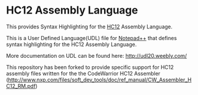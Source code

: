 HC12 Assembly Language
======================

This provides Syntax Highlighting for the [HC12](http://en.wikipedia.org/wiki/Freescale_68HC12) Assembly Language.

This is a User Defined Language(UDL) file for [Notepad++](http://notepad-plus-plus.org/) that defines syntax highlighting for the HC12 Assembly Language.

More documentation on UDL can be found here: http://udl20.weebly.com/


This repository has been forked to provide specific support for HC12 assembly files written for the the CodeWarrior HC12 Assembler (http://www.nxp.com/files/soft_dev_tools/doc/ref_manual/CW_Assembler_HC12_RM.pdf)
